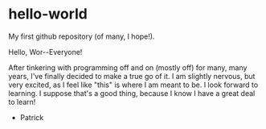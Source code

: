 # hello-world
My first github repository (of many, I hope!).

Hello, Wor--Everyone!

After tinkering with programming off and on (mostly off) for many, many years, I've finally decided to make a true go of it. I am slightly nervous, but very excited, as I feel like "this" is where I am meant to be. I look forward to learning. I suppose that's a good thing, because I know I have a great deal to learn! 

- Patrick
